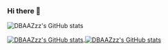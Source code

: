 ### Hi there 👋


![DBAAZzz's GitHub stats](https://github-readme-stats.vercel.app/api?username=DBAAZzz&show_icons=true&theme=tokyonight)


<div>
  <a href="https://github.com/anuraghazra/github-readme-stats#gh-light-mode-only">
    <img align="center" src="https://github-readme-stats.vercel.app/api?username=DBAAZzz&count_private=true&show_icons=true" alt="DBAAZzz's GitHub stats" />
  </a>
  <a href="https://github.com/anuraghazra/github-readme-stats#gh-dark-mode-only">
    <img align="center" src="https://github-readme-stats.vercel.app/api?username=DBAAZzz&count_private=true&show_icons=true&theme=radical" alt="DBAAZzz's GitHub stats" />
  </a>
</div>